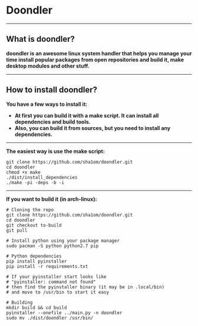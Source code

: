 # Doondler
****

## What is doondler?
**doondler is an awesome linux system handler that helps you manage your time
  install popular packages from open repositories and build it, make desktop modules
  and other stuff.**
****

## How to install doondler?
**You have a few ways to install it:**
  + **At first you can build it with a make script. It can install all dependencies and build tools.**
  + **Also, you can build it from sources, but you need to install any dependencies.**
****

**The easiest way is use the make script:**
```shell
git clone https://github.com/sha1om/doondler.git
cd doondler
chmod +x make
./dist/install_dependencies
./make -pi -deps -b -i
```
****

**If you want to build it (in arch-linux):**
```shell
# Cloning the repo
git clone https://github.com/sha1om/doondler.git
cd doondler
git checkout to-build
git pull

# Install python using your package manager
sudo pacman -S python python2.7 pip

# Python dependencies
pip install pyinstaller
pip install -r requirements.txt

# If your pyinstaller start looks like
# "pyinstaller: command not found"
# then find the pyinstaller binary (it may be in .local/bin)
# and move to /usr/bin to start it easy

# Building
mkdir build && cd build
pyinstaller --onefile ../main.py -n doondler
sudo mv ./dist/doondler /usr/bin/
```